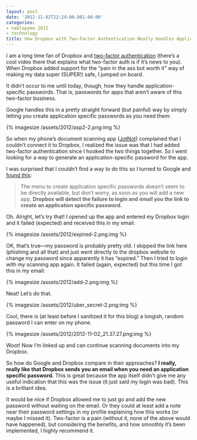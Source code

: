 ```yaml
---
layout: post
date: '2012-11-02T22:24:00.001-04:00'
categories:
- nablopomo 2012
- technology
title: How Dropbox with Two-Factor Authentication Neatly Handles Application Specific Passwords
---
```


I am a long time fan of Dropbox and [two-factor authentication](http://support.google.com/accounts/bin/answer.py?hl=en&answer=180744) (there’s a cool video there that explains what two-factor auth is if it’s news to you). When Dropbox added support for the “pain in the ass but worth it” way of making my data super (SUPER!) safe, I jumped on board.

It didn’t occur to me until today, though, how they handle application-specific passwords. That is, passwords for apps that aren’t aware of this two-factor business.

Google handles this in a pretty straight forward (but painful) way by simply letting you create application specific passwords as you need them:

{% imagesize /assets/2012/asp2-2.png:img %}

So when my phone’s document scanning app ([JotNot](https://itunes.apple.com/us/app/jotnot-scanner/id307868751?mt=8)) complained that I couldn’t connect it to Dropbox, I realized the issue was that I had added two-factor authentication since I hooked the two things together. So I went looking for a way to generate an application-specific password for the app. 

I was surprised that I couldn’t find a way to do this so I turned to Google and [found this](http://blog.binaryfactory.ca/2012/08/dropbox-two-step-authentication/):

> The menu to create application specific passwords doesn’t seem to be directly available, but don’t worry, as soon as you will add a new app, **Dropbox will detect the failure to login and email you the link to create an application specific password.**

Oh. Alright, let’s try that! I opened up the app and entered my Dropbox login and it failed (expected) and received this in my email:

{% imagesize /assets/2012/expired-2.png:img %}

OK, that’s true—my password is probably pretty old. I skipped the link here (phishing and all that) and just went directly to the dropbox website to change my password since apparently it has “expired.” Then I tried to login with my scanning app again. It failed (again, expected) but this time I got this in my email:

{% imagesize /assets/2012/add-2.png:img %}

Neat! Let’s do that.

{% imagesize /assets/2012/uber_secret-2.png:img %}

Cool, there is (at least before I sanitized it for this blog) a longish, random password I can enter on my phone.  

{% imagesize /assets/2012/2012-11-02_21.37.27.png:img %}

Woot! Now I’m linked up and can continue scanning documents into my Dropbox.

So how do Google and Dropbox compare in their approaches? **I really, really like that Dropbox sends you an email when you need an application specific password.** This is great because the app itself didn’t give me any useful indication that this was the issue (it just said my login was bad). This is a brilliant idea.

It would be nice if Dropbox allowed me to just go and add the new password without waiting on the email. Or they could at least add a note near their password settings in my profile explaining how this works (or maybe I missed it). Two-factor is a pain (without it, none of the above would have happened), but considering the benefits, and how smoothly it’s been implemented, I highly recommend it.